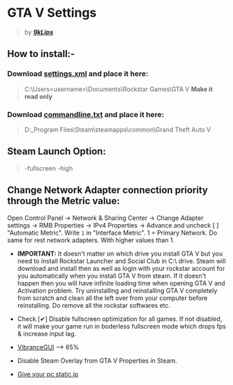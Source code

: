 # GTA V  Settings
> by ***[9kLips](https://steamcommunity.com/id/9klips/)***

## How to install:-

### Download [settings.xml](settings.xml) and place it here: 
> C:\Users\<username>\Documents\Rockstar Games\GTA V 
**Make it read only**

### Download [commandline.txt](commandline.txt) and place it here:
> D:\_Program Files\Steam\steamapps\common\Grand Theft Auto V

## Steam Launch Option:
> -fullscreen -high

## Change Network Adapter connection priority through the Metric value:
Open Control Panel -> Network & Sharing Center -> Change Adapter settings -> RMB Properties -> IPv4 Properties -> Advance 
and uncheck [ ] "Automatic Metric". Write `1` in "Interface Metric". 1 = Primary Network.
Do same for rest network adapters. With higher values than 1.

* **IMPORTANT:** It doesn't matter on which drive you install GTA V but you need to install Rockstar Launcher and Social Club in C:\ drive. Steam will download and install then as well as login with your rockstar account for you automatically when you install GTA V from steam. If it doesn't happen then you will have infinite loading time when opening GTA V and Activation problem. Try uninstalling and reinstalling GTA V completely from scratch and clean all the left over from your computer before reinstalling. Do remove all the rockstar softwares etc.

* Check [✔] Disable fullscreen optimization for all games. If not disabled, it will make your game run in boderless fullscreen mode which drops fps & increase input lag.
* [VibranceGUI](https://vibrancegui.com/) --> 65%
* Disable Steam Overlay from GTA V Properties in Steam.
* [Give your pc static ip](https://i.imgur.com/NcJvd1t.png)

